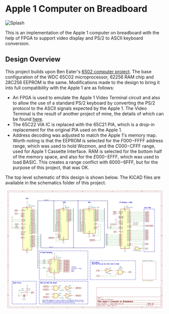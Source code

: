 # Apple 1 Computer on Breadboard

![Splash](https://github.com/The8BitEnthusiast/apple-1-breadboard/blob/main/images/main.png?raw=true)

This is an implementation of the Apple 1 computer on breadboard with the help of FPGA to support video display and PS/2 to ASCII keyboard conversion.

## Design Overview

This project builds upon Ben Eater's [6502 computer project](https://eater.net/6502). The base configuration of the WDC 65C02 microprocessor, 62256 RAM chip and 28C256 EEPROM is the same. Modifications made to the design to bring it into full compatibility with the Apple 1 are as follows:

- An FPGA is used to emulate the Apple 1 Video Terminal circuit and also to allow the use of a standard PS/2 keyboard by converting the PS/2 protocol to the ASCII signals expected by the Apple 1. The Video Terminal is the result of another project of mine, the details of which can be found [here](https://github.com/The8BitEnthusiast/apple-1-video-terminal-on-fpga).
- The 65C22 VIA IC is replaced with the 65C21 PIA, which is a drop-in replacement for the original PIA used on the Apple 1.
- Address decoding was adjusted to match the Apple 1's memory map. Worth noting is that the EEPROM is selected for the $F000-$FFFF address range, which was used to hold Wozmon, and the $C000-$CFFF range, used for Apple 1 Cassette Interface. RAM is selected for the bottom half of the memory space, and also for the $E000-$EFFF, which was used to load BASIC. This creates a range conflict with $6000-$6FFF, but for the purpose of this project, that was OK.

The top level schematic of this design is shown below. The KiCAD files are available in the schematics folder of this project.

![Top Schematic](https://github.com/The8BitEnthusiast/apple-1-breadboard/blob/main/images/apple-1-top-schematic.png?raw=true)
